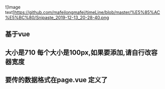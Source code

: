 ![Image text]https://github.com/mafeilongmafei/timeLine/blob/master/%E5%85%AC%E5%BC%80/Snipaste_2019-12-13_20-28-40.png

## 基于vue
## 大小是710 每个大小是100px,如果要添加,请自行改容器宽度
## 要传的数据格式在page.vue 定义了
